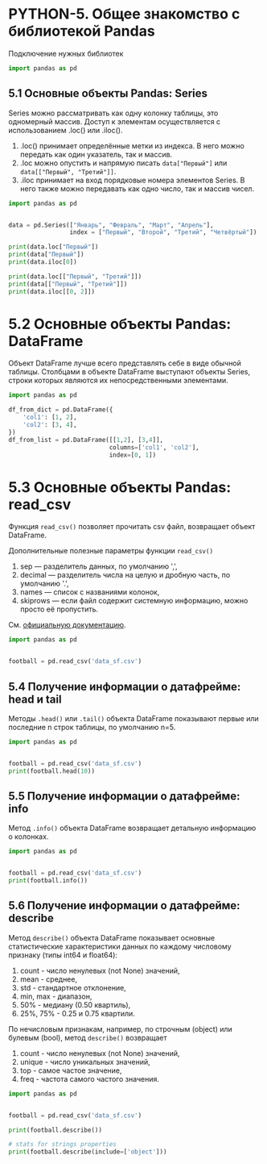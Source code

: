 # PYTHON-5. Общее знакомство с библиотекой Pandas

Подключение нужных библиотек
```python
import pandas as pd
```


## 5.1 Основные объекты Pandas: Series
Series можно рассматривать как одну колонку таблицы, это одномерный массив.
Доступ к элементам осуществляется с использованием .loc() или .iloc().
1. .loc() принимает определённые метки из индекса. В него можно передать как один указатель, так и массив.
1. .loc можно опустить и напрямую писать `data["Первый"]` или `data[["Первый", "Третий"]]`.
1. .iloc принимает на вход порядковые номера элементов Series. В него также можно передавать как одно число, так и массив чисел. 

```python
import pandas as pd


data = pd.Series(["Январь", "Февраль", "Март", "Апрель"],
                 index = ["Первый", "Второй", "Третий", "Четвёртый"])

print(data.loc["Первый"])
print(data["Первый"])
print(data.iloc[0])

print(data.loc[["Первый", "Третий"]])
print(data[["Первый", "Третий"]])
print(data.iloc[[0, 2]])
```


# 5.2 Основные объекты Pandas: DataFrame
Объект DataFrame лучше всего представлять себе в виде обычной таблицы.
Столбцами в объекте DataFrame выступают объекты Series, строки которых являются их непосредственными элементами.

```python
import pandas as pd

df_from_dict = pd.DataFrame({
    'col1': [1, 2],
    'col2': [3, 4],
})
df_from_list = pd.DataFrame([[1,2], [3,4]],
                            columns=['col1', 'col2'],
                            index=[0, 1])
```


# 5.3 Основные объекты Pandas: read_csv
Функция `read_csv()` позволяет прочитать csv файл, возвращает объект DataFrame.

Дополнительные полезные параметры функции `read_csv()`
1. sep — разделитель данных, по умолчанию ',',
1. decimal — разделитель числа на целую и дробную часть, по умолчанию '.',
1. names — список с названиями колонок,
1. skiprows — если файл содержит системную информацию, можно просто её пропустить.

См. [официальную документацию](https://pandas.pydata.org/pandas-docs/stable/reference/api/pandas.read_csv.html).

```python
import pandas as pd


football = pd.read_csv('data_sf.csv')
```


## 5.4 Получение информации о датафрейме: head и tail
Методы `.head()` или `.tail()` объекта DataFrame показывают первые или последние n строк таблицы, по умолчанию n=5.

```python
import pandas as pd


football = pd.read_csv('data_sf.csv')
print(football.head(10))
```


## 5.5 Получение информации о датафрейме: info
Метод `.info()` объекта DataFrame возвращает детальную информацию о колонках.

```python
import pandas as pd


football = pd.read_csv('data_sf.csv')
print(football.info())
```


## 5.6 Получение информации о датафрейме: describe
Метод `describe()` объекта DataFrame показывает основные статистические характеристики данных по каждому числовому признаку (типы int64 и float64):
1. count - число ненулевых (not None) значений,
1. mean - среднее,
1. std - стандартное отклонение,
1. min, max - диапазон,
1. 50% - медиану (0.50 квартиль),
1. 25%, 75% - 0.25 и 0.75 квартили.

По нечисловым признакам, например, по строчным (object) или булевым (bool), метод `describe()` возвращает
1. count - число ненулевых (not None) значений,
1. unique - число уникальных значений,
1. top - самое частое значение,
1. freq - частота самого частого значения.

```python
import pandas as pd


football = pd.read_csv('data_sf.csv')

print(football.describe())

# stats for strings properties
print(football.describe(include=['object']))
```
